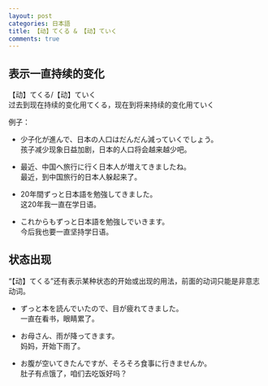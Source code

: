 ```yaml
---
layout: post
categories: 日本語
title: 【动】てくる & 【动】ていく
comments: true
---
```


## 表示一直持续的变化
【动】てくる/【动】ていく  
过去到现在持续的变化用てくる，现在到将来持续的变化用ていく  

例子：  
- 少子化が進んで、日本の人口はだんだん減っていくでしょう。  
孩子减少现象日益加剧，日本的人口将会越来越少吧。  

- 最近、中国へ旅行に行く日本人が増えてきましたね。  
最近，到中国旅行的日本人躲起来了。  

- 20年間ずっと日本語を勉強してきました。  
这20年我一直在学日语。  

- これからもずっと日本語を勉強しでいきます。  
今后我也要一直坚持学日语。  

## 状态出现
“【动】てくる”还有表示某种状态的开始或出现的用法，前面的动词只能是非意志动词。  

- ずっと本を読んでいたので、目が疲れてきました。  
一直在看书，眼睛累了。  

- お母さん、雨が降ってきます。  
妈妈，开始下雨了。  

- お腹が空いてきたんですが、そろそろ食事に行きませんか。  
肚子有点饿了，咱们去吃饭好吗？  
